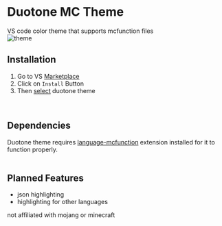 # Duotone MC Theme
VS code color theme that supports mcfunction files
<br/>
![theme](https://i.postimg.cc/FRpg46p2/Screenshot-2022-06-29-at-13-12-47.png)
<br/>

## Installation

1. Go to VS [Marketplace](https://marketplace.visualstudio.com/items?itemName=DiversifiedPlayz.duotone-mc)
2. Click on `Install` Button
3. Then [select](https://code.visualstudio.com/docs/getstarted/themes#_selecting-the-color-theme) duotone theme
<br/>


## Dependencies

Duotone theme requires [language-mcfunction](https://marketplace.visualstudio.com/items?itemName=arcensoth.language-mcfunction) extension installed for it to function properly.
<br/>
<br/>
## Planned Features
* json highlighting
* highlighting for other languages

not affiliated with mojang or minecraft
